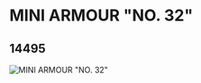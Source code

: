 # MINI ARMOUR "NO. 32"
## 14495
![MINI ARMOUR "NO. 32"](https://lc-www-live-s.legocdn.com/media/bricks/5/2/6039891.jpg)